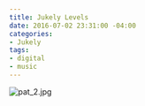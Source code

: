 ```yaml
---
title: Jukely Levels
date: 2016-07-02 23:31:00 -04:00
categories:
- Jukely
tags:
- digital
- music
---
```


![pat_2.jpg](/uploads/pat_2.jpg)